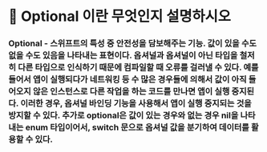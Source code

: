 # 🐥 Optional 이란 무엇인지 설명하시오



### Optional - 스위프트의 특성 중 안전성을 담보해주는 기능. 값이 있을 수도 없을 수도 있음을 나타내는 표현이다. 옵셔널과 옵셔널이 아닌 타입을 철저히 다른 타입으로 인식하기 때문에 컴파일할 때 오류를 걸러낼 수 있다. 예를 들어서 앱이 실행되다가 네트워킹 등 수 많은 경우들에 의해서 값이 아직 들어오지 않은 인스턴스로 다른 작업을 하는 코드를 만나면 앱이 실행 중지된다. 이러한 경우, 옵셔널 바인딩 기능을 사용해서 앱이 실행 중지되는 것을 방지할 수 있다. 추가로 optional은 값이 있는 경우와 없는 경우 nil을 나타내는 enum 타입이어서, switch 문으로 옵셔널 값을 분기하여 데이터를 활용할 수 있다.
